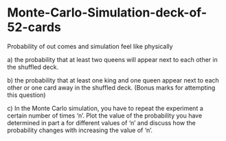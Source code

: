 # Monte-Carlo-Simulation-deck-of-52-cards
Probability of out comes and simulation feel like physically

a)	the probability that at least two queens will appear next to each other in the shuffled deck.

b)	the probability that at least one king and one queen appear next to each other or one card away in the shuffled deck. (Bonus marks for attempting this question)

c)	In the Monte Carlo simulation, you have to repeat the experiment a certain number of times ‘n’. Plot the value of the probability you have determined in part a for different values of ‘n’ and discuss how the probability changes with increasing the value of ‘n’. 
